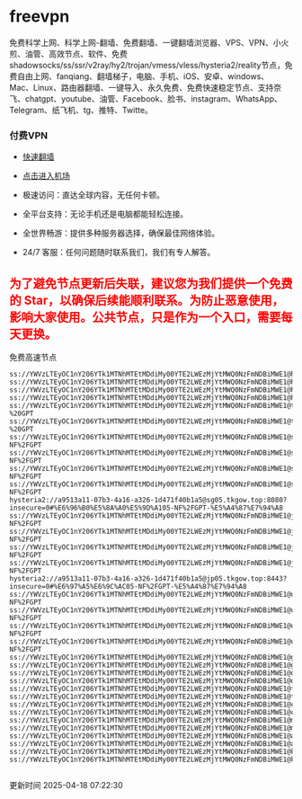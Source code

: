 # freevpn

免费科学上网、科学上网-翻墙、免费翻墙、一键翻墙浏览器、VPS、VPN、小火煎、油管、高效节点、软件、免费shadowsocks/ss/ssr/v2ray/hy2/trojan/vmess/vless/hysteria2/reality节点，免费自由上网、fanqiang、翻墙梯子，电脑、手机、iOS、安卓、windows、Mac、Linux、路由器翻墙、一键导入、永久免费、免费快速稳定节点、支持奈飞、chatgpt、youtube、油管、Facebook、脸书、instagram、WhatsApp、Telegram、纸飞机、tg、推特、Twitte。

### 付费VPN
* [快速翻墙](https://xgogo.sbs/#/register?code=wxADDy87) 

* [点击进入机场](https://xgogo.sbs/#/register?code=wxADDy87) 

* 极速访问：直达全球内容，无任何卡顿。

* 全平台支持：无论手机还是电脑都能轻松连接。

* 全世界畅游：提供多种服务器选择，确保最佳网络体验。

* 24/7 客服：任何问题随时联系我们，我们有专人解答。

## <font color="red">为了避免节点更新后失联，建议您为我们提供一个免费的 Star，以确保后续能顺利联系。为防止恶意使用，影响大家使用。公共节点，只是作为一个入口，需要每天更换。</font>

免费高速节点

```ss://YWVzLTEyOC1nY206YTk1MTNhMTEtMDdiMy00YTE2LWEzMjYtMWQ0NzFmNDBiMWE1@hk01.jgrtoioceaw.help:50384#%E9%A6%99%E6%B8%AF01
ss://YWVzLTEyOC1nY206YTk1MTNhMTEtMDdiMy00YTE2LWEzMjYtMWQ0NzFmNDBiMWE1@hk02.jigreliewolf.click:17889#%E9%A6%99%E6%B8%AF02
ss://YWVzLTEyOC1nY206YTk1MTNhMTEtMDdiMy00YTE2LWEzMjYtMWQ0NzFmNDBiMWE1@hk03.jigreliewolf.click:10838#%E9%A6%99%E6%B8%AF03
ss://YWVzLTEyOC1nY206YTk1MTNhMTEtMDdiMy00YTE2LWEzMjYtMWQ0NzFmNDBiMWE1@hk04.jgrtoioceaw.help:29956#%E9%A6%99%E6%B8%AF04
ss://YWVzLTEyOC1nY206YTk1MTNhMTEtMDdiMy00YTE2LWEzMjYtMWQ0NzFmNDBiMWE1@hk05.ijgelrkasd.click:41284#%E9%A6%99%E6%B8%AF05
ss://YWVzLTEyOC1nY206YTk1MTNhMTEtMDdiMy00YTE2LWEzMjYtMWQ0NzFmNDBiMWE1@tw01.jigreliewolf.click:30995#%E5%8F%B0%E6%B9%BE01%20-%20GPT
ss://YWVzLTEyOC1nY206YTk1MTNhMTEtMDdiMy00YTE2LWEzMjYtMWQ0NzFmNDBiMWE1@tw02.ijgelrkasd.click:22610#%E5%8F%B0%E6%B9%BE02%20-%20GPT
ss://YWVzLTEyOC1nY206YTk1MTNhMTEtMDdiMy00YTE2LWEzMjYtMWQ0NzFmNDBiMWE1@sg01.jgrtoioceaw.help:55559#%E6%96%B0%E5%8A%A0%E5%9D%A101%20-NF%2FGPT
ss://YWVzLTEyOC1nY206YTk1MTNhMTEtMDdiMy00YTE2LWEzMjYtMWQ0NzFmNDBiMWE1@sg02.jigreliewolf.click:40574#%E6%96%B0%E5%8A%A0%E5%9D%A102%20-NF%2FGPT
ss://YWVzLTEyOC1nY206YTk1MTNhMTEtMDdiMy00YTE2LWEzMjYtMWQ0NzFmNDBiMWE1@sg03.ijgelrkasd.click:23716#%E6%96%B0%E5%8A%A0%E5%9D%A103%20-NF%2FGPT
ss://YWVzLTEyOC1nY206YTk1MTNhMTEtMDdiMy00YTE2LWEzMjYtMWQ0NzFmNDBiMWE1@sg04.jgrtoioceaw.help:17971#%E6%96%B0%E5%8A%A0%E5%9D%A104%20-NF%2FGPT
hysteria2://a9513a11-07b3-4a16-a326-1d471f40b1a5@sg05.tkgow.top:8080?insecure=0#%E6%96%B0%E5%8A%A0%E5%9D%A105-NF%2FGPT-%E5%A4%87%E7%94%A8
ss://YWVzLTEyOC1nY206YTk1MTNhMTEtMDdiMy00YTE2LWEzMjYtMWQ0NzFmNDBiMWE1@jp01.jgrtoioceaw.help:58645#%E6%97%A5%E6%9C%AC01%20-NF%2FGPT
ss://YWVzLTEyOC1nY206YTk1MTNhMTEtMDdiMy00YTE2LWEzMjYtMWQ0NzFmNDBiMWE1@jp02.jgrtoioceaw.help:47462#%E6%97%A5%E6%9C%AC02%20-NF%2FGPT
ss://YWVzLTEyOC1nY206YTk1MTNhMTEtMDdiMy00YTE2LWEzMjYtMWQ0NzFmNDBiMWE1@jp03.jigreliewolf.click:33414#%E6%97%A5%E6%9C%AC03%20-NF%2FGPT
ss://YWVzLTEyOC1nY206YTk1MTNhMTEtMDdiMy00YTE2LWEzMjYtMWQ0NzFmNDBiMWE1@jp04.ijgelrkasd.click:58223#%E6%97%A5%E6%9C%AC04%20-NF%2FGPT
hysteria2://a9513a11-07b3-4a16-a326-1d471f40b1a5@jp05.tkgow.top:8443?insecure=0#%E6%97%A5%E6%9C%AC05-NF%2FGPT-%E5%A4%87%E7%94%A8
ss://YWVzLTEyOC1nY206YTk1MTNhMTEtMDdiMy00YTE2LWEzMjYtMWQ0NzFmNDBiMWE1@us01.jgrtoioceaw.help:48129#%E7%BE%8E%E5%9B%BD01%20-NF%2FGPT
ss://YWVzLTEyOC1nY206YTk1MTNhMTEtMDdiMy00YTE2LWEzMjYtMWQ0NzFmNDBiMWE1@us02.jgrtoioceaw.help:44907#%E7%BE%8E%E5%9B%BD02%20-NF%2FGPT
ss://YWVzLTEyOC1nY206YTk1MTNhMTEtMDdiMy00YTE2LWEzMjYtMWQ0NzFmNDBiMWE1@us03.jigreliewolf.click:43330#%E7%BE%8E%E5%9B%BD03%20-NF%2FGPT
ss://YWVzLTEyOC1nY206YTk1MTNhMTEtMDdiMy00YTE2LWEzMjYtMWQ0NzFmNDBiMWE1@us04.ijgelrkasd.click:44130#%E7%BE%8E%E5%9B%BD04%20-NF%2FGPT
ss://YWVzLTEyOC1nY206YTk1MTNhMTEtMDdiMy00YTE2LWEzMjYtMWQ0NzFmNDBiMWE1@gb01.jgrtoioceaw.help:27765#%E8%8B%B1%E5%9B%BD01
ss://YWVzLTEyOC1nY206YTk1MTNhMTEtMDdiMy00YTE2LWEzMjYtMWQ0NzFmNDBiMWE1@gb02.jigreliewolf.click:52762#%E8%8B%B1%E5%9B%BD02
ss://YWVzLTEyOC1nY206YTk1MTNhMTEtMDdiMy00YTE2LWEzMjYtMWQ0NzFmNDBiMWE1@de01.jgrtoioceaw.help:20635#%E5%BE%B7%E5%9B%BD01
ss://YWVzLTEyOC1nY206YTk1MTNhMTEtMDdiMy00YTE2LWEzMjYtMWQ0NzFmNDBiMWE1@de02.jigreliewolf.click:52770#%E5%BE%B7%E5%9B%BD02
ss://YWVzLTEyOC1nY206YTk1MTNhMTEtMDdiMy00YTE2LWEzMjYtMWQ0NzFmNDBiMWE1@fr01.ijgelrkasd.click:32568#%E6%B3%95%E5%9B%BD01
ss://YWVzLTEyOC1nY206YTk1MTNhMTEtMDdiMy00YTE2LWEzMjYtMWQ0NzFmNDBiMWE1@fr02.jigreliewolf.click:45265#%E6%B3%95%E5%9B%BD02
ss://YWVzLTEyOC1nY206YTk1MTNhMTEtMDdiMy00YTE2LWEzMjYtMWQ0NzFmNDBiMWE1@ca01.jigreliewolf.click:30461#%E5%8A%A0%E6%8B%BF%E5%A4%A701
ss://YWVzLTEyOC1nY206YTk1MTNhMTEtMDdiMy00YTE2LWEzMjYtMWQ0NzFmNDBiMWE1@ca02.ijgelrkasd.click:24053#%E5%8A%A0%E6%8B%BF%E5%A4%A702
ss://YWVzLTEyOC1nY206YTk1MTNhMTEtMDdiMy00YTE2LWEzMjYtMWQ0NzFmNDBiMWE1@my01.jigreliewolf.click:52408#%E9%A9%AC%E6%9D%A5%E8%A5%BF%E4%BA%9A01
ss://YWVzLTEyOC1nY206YTk1MTNhMTEtMDdiMy00YTE2LWEzMjYtMWQ0NzFmNDBiMWE1@my02.ijgelrkasd.click:25519#%E9%A9%AC%E6%9D%A5%E8%A5%BF%E4%BA%9A02
ss://YWVzLTEyOC1nY206YTk1MTNhMTEtMDdiMy00YTE2LWEzMjYtMWQ0NzFmNDBiMWE1@au01.jgrtoioceaw.help:13460#%E6%BE%B3%E5%A4%A7%E5%88%A9%E4%BA%9A01
ss://YWVzLTEyOC1nY206YTk1MTNhMTEtMDdiMy00YTE2LWEzMjYtMWQ0NzFmNDBiMWE1@au02.ijgelrkasd.click:46073#%E6%BE%B3%E5%A4%A7%E5%88%A9%E4%BA%9A02
ss://YWVzLTEyOC1nY206YTk1MTNhMTEtMDdiMy00YTE2LWEzMjYtMWQ0NzFmNDBiMWE1@ko01.jgrtoioceaw.help:46108#%E9%9F%A9%E5%9B%BD01
ss://YWVzLTEyOC1nY206YTk1MTNhMTEtMDdiMy00YTE2LWEzMjYtMWQ0NzFmNDBiMWE1@ko02.jigreliewolf.click:50181#%E9%9F%A9%E5%9B%BD02


```
更新时间 2025-04-18 07:22:30